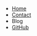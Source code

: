 <div id="main-navigation">
    <div id="toggle-wrapper">
        <div>
            <div tabindex="0" class="js-toggle-nav burger-icon">
                <div></div>
                <div></div>
                <div></div>
            </div>
        </div>
    </div>
    <div class="center-center-wrapper">
        <div class="center-center-container">
            <ul>
                <li><a href="/">Home</a></li>
                <li><a href="/contact">Contact</a></li>
                <!-- <li><a href="/blog">Blog</a></li> -->
                <li class="deadlink">Blog</li>
				<li><a href="https://github.com/michorvath" target="_BLANK">GitHub</a></li>
                <!-- <li><a href="http://mc-map.michorvath.com">Minecraft</a></li> -->
            </ul>
        </div>
    </div>
</div>
